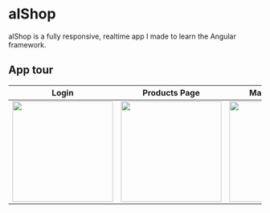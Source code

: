 # alShop

alShop is a fully responsive, realtime app I made to learn the Angular framework. 


## App tour

| Login | Products Page | Manage Orders |
|----------| ------------------|--------|
|<img src="https://user-images.githubusercontent.com/16638417/32392465-3d676ad6-c0ac-11e7-811c-91e769b3be5e.jpg"  width="200px">| <img src="https://user-images.githubusercontent.com/16638417/32392653-da7712ae-c0ac-11e7-86f1-bdc9c36924a9.jpg" width="200px"/>| <img src="https://user-images.githubusercontent.com/16638417/32392920-efcbf65a-c0ad-11e7-8052-61bb7cea2b79.jpg" width="200px" />|

